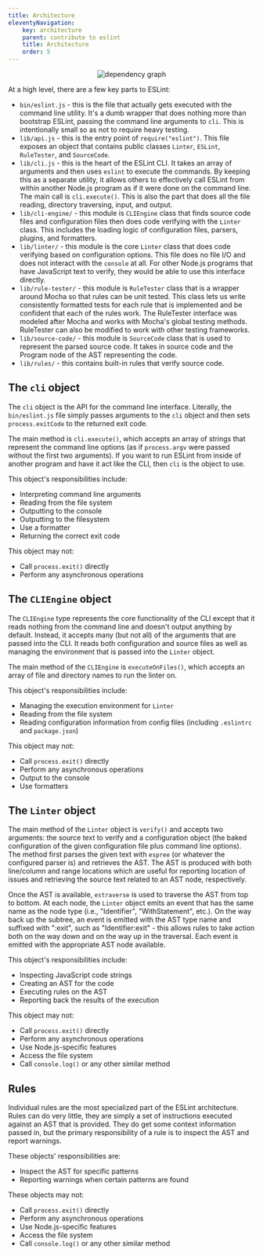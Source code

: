 ```yaml
---
title: Architecture
eleventyNavigation:
    key: architecture
    parent: contribute to eslint
    title: Architecture
    order: 5
---
```


<center><img alt="dependency graph" src="../../assets/images/architecture/dependency.svg"></center>

At a high level, there are a few key parts to ESLint:

* `bin/eslint.js` - this is the file that actually gets executed with the command line utility. It's a dumb wrapper that does nothing more than bootstrap ESLint, passing the command line arguments to `cli`. This is intentionally small so as not to require heavy testing.
* `lib/api.js` - this is the entry point of `require("eslint")`. This file exposes an object that contains public classes `Linter`, `ESLint`, `RuleTester`, and `SourceCode`.
* `lib/cli.js` - this is the heart of the ESLint CLI. It takes an array of arguments and then uses `eslint` to execute the commands. By keeping this as a separate utility, it allows others to effectively call ESLint from within another Node.js program as if it were done on the command line. The main call is `cli.execute()`. This is also the part that does all the file reading, directory traversing, input, and output.
* `lib/cli-engine/` - this module is `CLIEngine` class that finds source code files and configuration files then does code verifying with the `Linter` class. This includes the loading logic of configuration files, parsers, plugins, and formatters.
* `lib/linter/` - this module is the core `Linter` class that does code verifying based on configuration options. This file does no file I/O and does not interact with the `console` at all. For other Node.js programs that have JavaScript text to verify, they would be able to use this interface directly.
* `lib/rule-tester/` - this module is `RuleTester` class that is a wrapper around Mocha so that rules can be unit tested. This class lets us write consistently formatted tests for each rule that is implemented and be confident that each of the rules work. The RuleTester interface was modeled after Mocha and works with Mocha's global testing methods. RuleTester can also be modified to work with other testing frameworks.
* `lib/source-code/` - this module is `SourceCode` class that is used to represent the parsed source code. It takes in source code and the Program node of the AST representing the code.
* `lib/rules/` - this contains built-in rules that verify source code.

## The `cli` object

The `cli` object is the API for the command line interface. Literally, the `bin/eslint.js` file simply passes arguments to the `cli` object and then sets `process.exitCode` to the returned exit code.

The main method is `cli.execute()`, which accepts an array of strings that represent the command line options (as if `process.argv` were passed without the first two arguments). If you want to run ESLint from inside of another program and have it act like the CLI, then `cli` is the object to use.

This object's responsibilities include:

* Interpreting command line arguments
* Reading from the file system
* Outputting to the console
* Outputting to the filesystem
* Use a formatter
* Returning the correct exit code

This object may not:

* Call `process.exit()` directly
* Perform any asynchronous operations

## The `CLIEngine` object

The `CLIEngine` type represents the core functionality of the CLI except that it reads nothing from the command line and doesn't output anything by default. Instead, it accepts many (but not all) of the arguments that are passed into the CLI. It reads both configuration and source files as well as managing the environment that is passed into the `Linter` object.

The main method of the `CLIEngine` is `executeOnFiles()`, which accepts an array of file and directory names to run the linter on.

This object's responsibilities include:

* Managing the execution environment for `Linter`
* Reading from the file system
* Reading configuration information from config files (including `.eslintrc` and `package.json`)

This object may not:

* Call `process.exit()` directly
* Perform any asynchronous operations
* Output to the console
* Use formatters

## The `Linter` object

The main method of the `Linter` object is `verify()` and accepts two arguments: the source text to verify and a configuration object (the baked configuration of the given configuration file plus command line options). The method first parses the given text with `espree` (or whatever the configured parser is) and retrieves the AST. The AST is produced with both line/column and range locations which are useful for reporting location of issues and retrieving the source text related to an AST node, respectively.

Once the AST is available, `estraverse` is used to traverse the AST from top to bottom. At each node, the `Linter` object emits an event that has the same name as the node type (i.e., "Identifier", "WithStatement", etc.). On the way back up the subtree, an event is emitted with the AST type name and suffixed with ":exit", such as "Identifier:exit" - this allows rules to take action both on the way down and on the way up in the traversal. Each event is emitted with the appropriate AST node available.

This object's responsibilities include:

* Inspecting JavaScript code strings
* Creating an AST for the code
* Executing rules on the AST
* Reporting back the results of the execution

This object may not:

* Call `process.exit()` directly
* Perform any asynchronous operations
* Use Node.js-specific features
* Access the file system
* Call `console.log()` or any other similar method

## Rules

Individual rules are the most specialized part of the ESLint architecture. Rules can do very little, they are simply a set of instructions executed against an AST that is provided. They do get some context information passed in, but the primary responsibility of a rule is to inspect the AST and report warnings.

These objects' responsibilities are:

* Inspect the AST for specific patterns
* Reporting warnings when certain patterns are found

These objects may not:

* Call `process.exit()` directly
* Perform any asynchronous operations
* Use Node.js-specific features
* Access the file system
* Call `console.log()` or any other similar method
